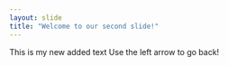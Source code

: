 ```yaml
---
layout: slide
title: "Welcome to our second slide!"
---
```

This is my new added text
Use the left arrow to go back!

